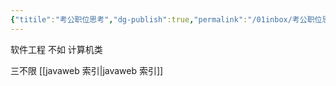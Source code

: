 ```yaml
---
{"titile":"考公职位思考","dg-publish":true,"permalink":"/01inbox/考公职位思考202302031451/","dgPassFrontmatter":true}
---
```


软件工程
不如
计算机类

三不限
[[javaweb 索引\|javaweb 索引]]
